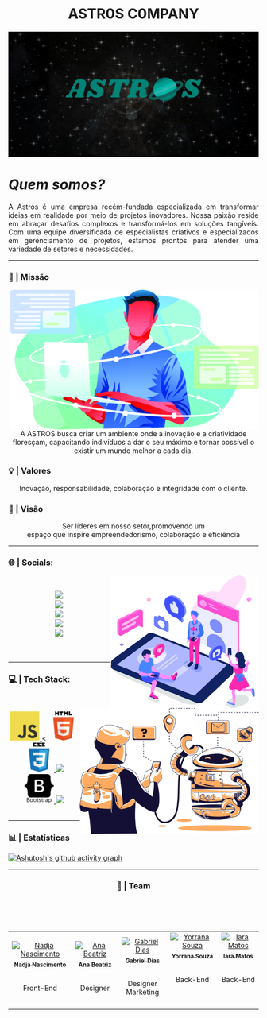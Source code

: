 <h1 align="center">ASTR0S C0MPANY</h1> 

<img align="center" src="/profile/ASTROS.jpg"><br>

# *Quem somos?*

<p align="justify">
  A Astros é uma empresa recém-fundada especializada em transformar ideias em realidade por meio de projetos inovadores. Nossa paixão reside em abraçar desafios complexos e transformá-los em soluções tangíveis. Com uma equipe diversificada de especialistas criativos e especializados em gerenciamento de projetos, estamos prontos para atender uma variedade de setores e necessidades.
</p>

---



### 🎯 | Missão

<img src="/profile/missao-visao-valores.png" width="500px" align="right">

<p align="center">A ASTROS busca criar um ambiente onde a inovação e a criatividade floresçam, capacitando indivíduos a dar o seu máximo e tornar possível o existir um mundo melhor a cada dia.</p>


### 💡 | Valores



<p align="center">Inovação, responsabilidade, colaboração e integridade com o cliente.</p>



### 👀 | Visão
<p align="center">Ser líderes em nosso setor,promovendo um <br>
  espaço que inspire empreendedorismo, colaboração e eficiência</p>

---

### 🌐 | Socials:

<div align="center">

  <img src="/profile/socials.png" width="300px" align="right"><br>
  
  <div align="center">
    <a href="#">
      <img width="120px" src="https://img.shields.io/badge/Facebook-%231877F2.svg?logo=Facebook&logoColor=white">
    </a><br>
    <a href="#">
      <img width="120px" src="https://img.shields.io/badge/Instagram-%23E4405F.svg?logo=Instagram&logoColor=white">
    </a><br>
    <a href="#">
      <img width="120px" src="https://img.shields.io/badge/Gmail-D14836?style=for-the-badge&logo=gmail&logoColor=white">
    </a><br>
    <a href="#">
      <img width="120px" src="https://img.shields.io/badge/Twitter-%231DA1F2.svg?logo=Twitter&logoColor=white">
    </a><br>
    <a href="#">
      <img width="120px" src="https://img.shields.io/badge/website-000000?style=for-the-badge&logo=About.me&logoColor=white">
    </a>
  </div><br>
  
</div><br>

---
### 💻 | Tech Stack:
<img src="/profile/programming2.png" width="360px" align="right"><br>

<div align="center">
  <a href="https://developer.mozilla.org/en-US/docs/Web/JavaScript">
    <img width="60px" src="https://raw.githubusercontent.com/devicons/devicon/master/icons/javascript/javascript-original.svg">
  </a><
  <a href="https://developer.mozilla.org/en-US/docs/Web/HTML">
    <img width="60px" src="https://raw.githubusercontent.com/devicons/devicon/master/icons/html5/html5-original-wordmark.svg">
  </a><br>
  <a href="https://developer.mozilla.org/en-US/docs/Web/CSS">
    <img width="60px" src="https://raw.githubusercontent.com/devicons/devicon/master/icons/css3/css3-original-wordmark.svg">
  </a>
  <a href="https://help.figma.com/hc/en-us">
    <img width="60px" src="https://www.vectorlogo.zone/logos/figma/figma-icon.svg">
  </a><br>
      <a href="https://getbootstrap.com/docs/4.1/getting-started/introduction/">
    <img width="60px" src="https://raw.githubusercontent.com/devicons/devicon/master/icons/bootstrap/bootstrap-plain-wordmark.svg">
  </a>
  <a href="https://firebase.google.com/docs?gad=1&gclid=Cj0KCQjwmICoBhDxARIsABXkXlJo_zHufz2Dsv8uacTc5FWt6hCUGvFYZN62tffrGs9FLgaXwJWwIgkaAmdEEALw_wcB&gclsrc=aw.ds">
    <img width="60px" src="https://www.vectorlogo.zone/logos/firebase/firebase-icon.svg">
  </a><br>

</div><br>

---
  
  ### 📊 | Estatísticas 
  
</div>

[![Ashutosh's github activity graph](https://github-readme-activity-graph.vercel.app/graph?username=ASTROSCOMPANY&bg_color=000000&color=038478&line=038478&point=000ed1&area=true&hide_border=true)](https://github.com/ashutosh00710/github-readme-activity-graph) 
<br>

---
<div align="center">
  
### 🏢 | Team

</div>
<table align="center">
    <tr align="center">
      <td>
        <a href="https://github.com/nadjaanasc">
          <img src="https://avatars.githubusercontent.com/u/110944046?s=400&u=ea656569e3b142c9f71cdc1f9f70d763fd1a53e9&v=4" width="100px;" alt="Nadja Nascimento"/>
          <br>
          <sub>
            <b>Nadja Nascimento</b>
          </sub>
        </a>
        <br>
        <p><br>Front-End<br></p>
      </td>
      <br>
      <td>
        <a href="https://github.com/An4Beatriz">
          <img src="https://avatars.githubusercontent.com/u/141789299?v=4" width="100px;" alt="Ana Beatriz"/>
          <br>
          <sub>
            <b>Ana Beatriz</b>
          </sub>
        </a>
        <br>
        <p><br>Designer<br></p>
      </td>
      <br>
      <td>
        <a href="https://github.com/gabrielcarvalhodias">
          <img src="https://avatars.githubusercontent.com/u/93868997?v=4" width="100px;" alt="Gabriel Dias"/>
          <br>
          <sub>
            <b>Gabriel Dias</b>
          </sub>
        </a>
        <br>
        <p><br>Designer<br>Marketing</p>
      </td>
      <td>
        <a href="https://github.com/YorranaOliveira">
          <img src="https://avatars.githubusercontent.com/u/106768765?v=4" width="100px;" alt="Yorrana Souza"/>
          <br>
          <sub>
            <b>Yorrana Souza</b>
          </sub>
        </a>
        <br>
        <p><br>Back-End<br><br><br></p>
      </td>
      <br>
      <td>
        <a href="https://github.com/iaramatosg">
          <img src="https://avatars.githubusercontent.com/u/100592676?v=4" width="100px;" alt="Iara Matos"/>
          <br>
          <sub>
            <b>Iara Matos</b>
          </sub>
        </a>
        <br>
        <p><br>Back-End<br><br><br></p>
      </td>
    </tr>
</table>


<!--

*Here are some ideas to get you started:*

🙋‍♀️ A short introduction - what is your organization all about?
👩‍💻 Useful resources - where can the community find your member, you can do mighty things with the power of [Markdown](https://docs.github.com/github/writing-on-github/getting-started-with-writing-and-formatting-on-github/basic-writing-and-formatting-syntax)
-->
